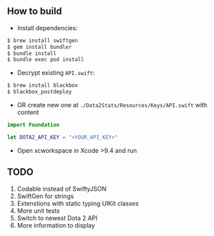 ## How to build

* Install dependencies:
```sh
$ brew install swiftgen
$ gem install bundler
$ bundle install
$ bundle exec pod install
```
* Decrypt existing `API.swift`:
```sh
$ brew install blackbox
$ blackbox_postdeploy
```
* OR create new one at `./Dota2Stats/Resources/Keys/API.swift` with content
```swift
import Foundation

let DOTA2_API_KEY = "<YOUR_API_KEY>"
```
* Open xcworkspace in Xcode >9.4 and run


## TODO

1. Codable instead of SwiftyJSON
2. SwiftGen for strings
3. Extenstions with static typing UIKit classes
4. More unit tests
5. Switch to newest Dota 2 API
6. More information to display